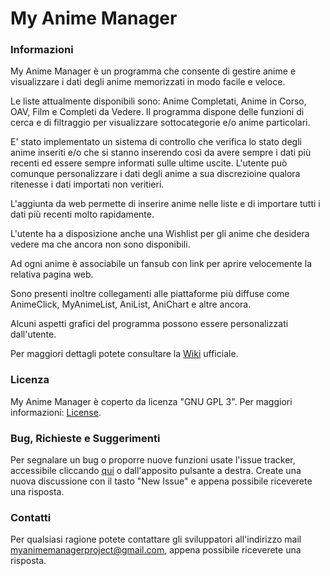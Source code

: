 # My Anime Manager
### Informazioni
My Anime Manager è un programma che consente di gestire anime e visualizzare i dati degli anime memorizzati in modo facile e veloce.

Le liste attualmente disponibili sono: Anime Completati, Anime in Corso, OAV, Film e Completi da Vedere. Il programma dispone delle funzioni di cerca e di filtraggio per visualizzare sottocategorie e/o anime particolari.

E' stato implementato un sistema di controllo che verifica lo stato degli anime inseriti e/o che si stanno inserendo così da avere sempre i dati più recenti ed essere sempre informati sulle ultime uscite. L'utente può comunque personalizzare i dati degli anime a sua discrezioine qualora ritenesse i dati importati non veritieri.

L'aggiunta da web permette di inserire anime nelle liste e di importare tutti i dati più recenti molto rapidamente.

L'utente ha a disposizione anche una Wishlist per gli anime che desidera vedere ma che ancora non sono disponibili. 

Ad ogni anime è associabile un fansub con link per aprire velocemente la relativa pagina web.

Sono presenti inoltre collegamenti alle piattaforme più diffuse come AnimeClick, MyAnimeList, AniList, AniChart e altre ancora.

Alcuni aspetti grafici del programma possono essere personalizzati dall'utente.

Per maggiori dettagli potete consultare la [Wiki](https://github.com/MyAnimeManager/MyAnimeManager/wiki) ufficiale.

### Licenza
My Anime Manager è coperto da licenza "GNU GPL 3". Per maggiori informazioni: [License](https://github.com/MyAnimeManager/MyAnimeManager/blob/master/resources/License.txt).


### Bug, Richieste e Suggerimenti
Per segnalare un bug o proporre nuove funzioni usate l'issue tracker, accessibile cliccando [qui](https://github.com/MyAnimeManager/MyAnimeManager/issues) o dall'apposito pulsante a destra. Create una nuova discussione con il tasto "New Issue" e appena possibile riceverete una risposta.

### Contatti
Per qualsiasi ragione potete contattare gli sviluppatori all'indirizzo mail myanimemanagerproject@gmail.com, appena possibile riceverete una risposta.
